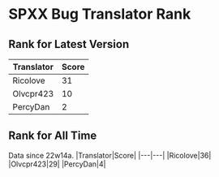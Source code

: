 # SPXX Bug Translator Rank
## Rank for Latest Version
|Translator|Score|
|---|---|
|Ricolove|31|
|Olvcpr423|10|
|PercyDan|2|
## Rank for All Time
Data since 22w14a.
|Translator|Score|
|---|---|
|Ricolove|36|
|Olvcpr423|29|
|PercyDan|4|